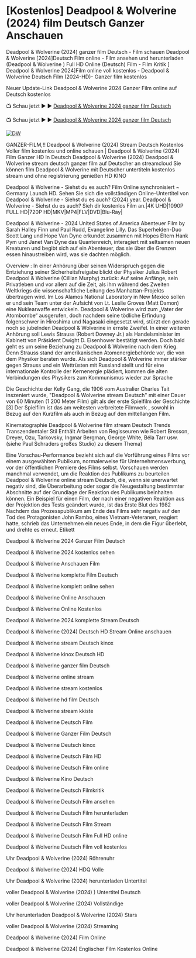 <h1>[Kostenlos] Deadpool & Wolverine (2024) film Deutsch Ganzer Anschauen</h1>

Deadpool & Wolverine  (2024) ganzer film Deutsch - Film schauen Deadpool & Wolverine  [2024]Deutsch Film online - Film ansehen und herunterladen (Deadpool & Wolverine ) Full HD Online (Deutsch) Film - Film Kritik [ Deadpool & Wolverine  2024]Film online voll kostenlos - Deadpool & Wolverine  Deutsch Film (2024-HD)- Ganzer film kostenlos

Neuer Update-Link Deadpool & Wolverine 2024 Ganzer Film online auf Deutsch kostenlos

📺 Schau jetzt ▶ ► [Deadpool & Wolverine 2024 ganzer film Deutsch](https://victormovies.org/de/movie/533535/deadpool-wolverine)

📺 Schau jetzt ▶ ► [Deadpool & Wolverine 2024 ganzer film Deutsch](https://victormovies.org/de/movie/533535/deadpool-wolverine)

[![DW](https://github.com/user-attachments/assets/9abdb1cf-1f32-4805-8903-9fdded2e2760)](https://victormovies.org/de/movie/533535/deadpool-wolverine)

GANZER-FILM,!! Deadpool & Wolverine  (2024) Stream Deutsch Kostenlos Voller film kostenlos und online schauen | Deadpool & Wolverine  (2024) Film Ganzer HD In Deutsch Deadpool & Wolverine  (2024) Deadpool & Wolverine  stream deutsch ganzer film auf Deutscher an streamcloud Sie können film Deadpool & Wolverine  mit Deutscher untertiteln kostenlos stream und ohne registrierung genießen HD KINO

Deadpool & Wolverine   - Siehst du es auch? Film Online synchronisiert ~ Germany Launch HD. Sehen Sie sich die vollständigen Online-Untertitel von Deadpool & Wolverine  - Siehst du es auch? (2024) year. Deadpool & Wolverine  - Siehst du es auch? Sieh dir kostenlos Film an.|4K UHD|1090P FULL HD|720P HD|MKV|MP4|FLV|DVD|Blu-Ray|

Deadpool & Wolverine   - 2024 United States of America Abenteuer Film by Sarah Halley Finn und Paul Rudd, Evangeline Lilly. Das Superhelden-Duo Scott Lang und Hope Van Dyne erkundet zusammen mit Hopes Eltern Hank Pym und Janet Van Dyne das Quantenreich, interagiert mit seltsamen neuen Kreaturen und begibt sich auf ein Abenteuer, das sie über die Grenzen essen hinaustreiben wird, was sie dachten möglich.

Overview : In einer Anhörung über seinen Widerspruch gegen die Entziehung seiner Sicherheitsfreigabe blickt der Physiker Julius Robert Deadpool & Wolverine  (Cillian Murphy) zurück: Auf seine Anfänge, sein Privatleben und vor allem auf die Zeit, als ihm während des Zweiten Weltkriegs die wissenschaftliche Leitung des Manhattan-Projekts übertragen wird. Im Los Alamos National Laboratory in New Mexico sollen er und sein Team unter der Aufsicht von Lt. Leslie Groves (Matt Damon) eine Nuklearwaffe entwickeln. Deadpool & Wolverine  wird zum „Vater der Atombombe“ ausgerufen, doch nachdem seine tödliche Erfindung folgenschwer in Hiroshima und Nagasaki eingesetzt wird, stürzt den gerade noch so jubelnden Deadpool & Wolverine  in ernste Zweifel. In einer weiteren Anhörung soll Lewis Strauss (Robert Downey Jr.) als Handelsminister im Kabinett von Präsident Dwight D. Eisenhower bestätigt werden. Doch bald geht es um seine Beziehung zu Deadpool & Wolverine  nach dem Krieg. Denn Strauss stand der amerikanischen Atomenergiebehörde vor, die von dem Physiker beraten wurde. Als sich Deadpool & Wolverine  immer stärker gegen Strauss und ein Wettrüsten mit Russland stellt und für eine internationale Kontrolle der Kernenergie plädiert, kommen die alten Verbindungen des Physikers zum Kommunismus wieder zur Sprache

Die Geschichte der Kelly Gang, die 1906 vom Australier Charles Tait inszeniert wurde, "Deadpool & Wolverine   stream Deutsch" mit einer Dauer von 60 Minuten (1 200 Meter Film) gilt als der erste Spielfilm der Geschichte [3] Der Spielfilm ist das am weitesten verbreitete Filmwerk , sowohl in Bezug auf den Kurzfilm als auch in Bezug auf den mittellangen Film.

Kinematographie Deadpool & Wolverine  film stream Deutsch Trends Transzendentaler Stil Enthält Arbeiten von Regisseuren wie Robert Bresson, Dreyer, Ozu, Tarkovsky, Ingmar Bergman, George White, Béla Tarr usw. (siehe Paul Schraders großes Studio) zu diesem Thema)

Eine Vorschau-Performance bezieht sich auf die Vorführung eines Films vor einem ausgewählten Publikum, normalerweise für Unternehmenswerbung, vor der öffentlichen Premiere des Films selbst. Vorschauen werden manchmal verwendet, um die Reaktion des Publikums zu beurteilen Deadpool & Wolverine  online stream Deutsch, die, wenn sie unerwartet negativ sind, die Überarbeitung oder sogar die Neugestaltung bestimmter Abschnitte auf der Grundlage der Reaktion des Publikums beinhalten können. Ein Beispiel für einen Film, der nach einer negativen Reaktion aus der Projektion des Tests geändert wurde, ist das Erste Blut des 1982 Nachdem das Prozesspublikum am Ende des Films sehr negativ auf den Tod des Protagonisten John Rambo, eines Vietnam-Veteranen, reagiert hatte, schrieb das Unternehmen ein neues Ende, in dem die Figur überlebt, und drehte es erneut.
Etikett

Deadpool & Wolverine  2024 Ganzer Film Deutsch

Deadpool & Wolverine  2024 kostenlos sehen

Deadpool & Wolverine  Anschauen Film

Deadpool & Wolverine  komplette Film Deutsch

Deadpool & Wolverine  komplett online sehen

Deadpool & Wolverine  Online Anschauen

Deadpool & Wolverine  Online Kostenlos

Deadpool & Wolverine  2024 komplette Stream Deutsch

Deadpool & Wolverine (2024) Deutsch HD Stream Online anschauen

Deadpool & Wolverine  stream Deutsch kinox

Deadpool & Wolverine  kinox Deutsch HD

Deadpool & Wolverine  ganzer film Deutsch

Deadpool & Wolverine  online stream

Deadpool & Wolverine  stream kostenlos

Deadpool & Wolverine  hd film Deutsch

Deadpool & Wolverine  stream kkiste

Deadpool & Wolverine  Deutsch Film

Deadpool & Wolverine  Ganzer Film Deutsch

Deadpool & Wolverine  Deutsch kinox

Deadpool & Wolverine  Deutsch Film HD

Deadpool & Wolverine  Deutsch Film online

Deadpool & Wolverine  Kino Deutsch

Deadpool & Wolverine  Deutsch Filmkritik

Deadpool & Wolverine  Deutsch Film ansehen

Deadpool & Wolverine  Deutsch Film herunterladen

Deadpool & Wolverine  Deutsch Film Stream

Deadpool & Wolverine  Deutsch Film Full HD online

Deadpool & Wolverine  Deutsch Film voll kostenlos

Uhr Deadpool & Wolverine  (2024) Röhrenuhr

Deadpool & Wolverine  (2024) HDQ Volle

Uhr Deadpool & Wolverine  (2024) herunterladen Untertitel

voller Deadpool & Wolverine  (2024) ) Untertitel Deutsch

voller Deadpool & Wolverine  (2024) Vollständige

Uhr herunterladen Deadpool & Wolverine  (2024) Stars

voller Deadpool & Wolverine  (2024) Streaming

Deadpool & Wolverine  (2024) Film Online

Deadpool & Wolverine  (2024) Englischer Film Kostenlos Online

